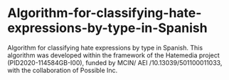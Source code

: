 # Algorithm-for-classifying-hate-expressions-by-type-in-Spanish
Algorithm for classifying hate expressions by type in Spanish. This algorithm was developed within the framework of the Hatemedia project (PID2020-114584GB-I00), funded by MCIN/ AEI /10.13039/501100011033, with the collaboration of Possible Inc.
